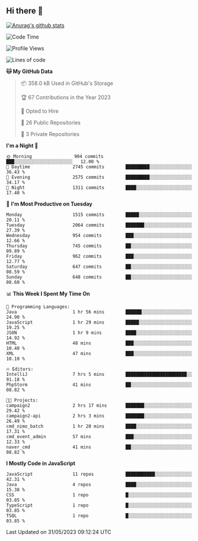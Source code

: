 ## Hi there 👋

[![Anurag's github stats](https://github-readme-stats.vercel.app/api?username=Songwonseok)](https://github.com/anuraghazra/github-readme-stats)



<!--START_SECTION:waka-->
![Code Time](http://img.shields.io/badge/Code%20Time-2%2C266%20hrs%2016%20mins-blue)

![Profile Views](http://img.shields.io/badge/Profile%20Views-0-blue)

![Lines of code](https://img.shields.io/badge/From%20Hello%20World%20I%27ve%20Written-35.0%20million%20lines%20of%20code-blue)

**🐱 My GitHub Data** 

> 📦 358.0 kB Used in GitHub's Storage 
 > 
> 🏆 67 Contributions in the Year 2023
 > 
> 💼 Opted to Hire
 > 
> 📜 26 Public Repositories 
 > 
> 🔑 3 Private Repositories 
 > 
**I'm a Night 🦉** 

```text
🌞 Morning                904 commits         ███░░░░░░░░░░░░░░░░░░░░░░   12.00 % 
🌆 Daytime                2745 commits        █████████░░░░░░░░░░░░░░░░   36.43 % 
🌃 Evening                2575 commits        █████████░░░░░░░░░░░░░░░░   34.17 % 
🌙 Night                  1311 commits        ████░░░░░░░░░░░░░░░░░░░░░   17.40 % 
```
📅 **I'm Most Productive on Tuesday** 

```text
Monday                   1515 commits        █████░░░░░░░░░░░░░░░░░░░░   20.11 % 
Tuesday                  2064 commits        ███████░░░░░░░░░░░░░░░░░░   27.39 % 
Wednesday                954 commits         ███░░░░░░░░░░░░░░░░░░░░░░   12.66 % 
Thursday                 745 commits         ██░░░░░░░░░░░░░░░░░░░░░░░   09.89 % 
Friday                   962 commits         ███░░░░░░░░░░░░░░░░░░░░░░   12.77 % 
Saturday                 647 commits         ██░░░░░░░░░░░░░░░░░░░░░░░   08.59 % 
Sunday                   648 commits         ██░░░░░░░░░░░░░░░░░░░░░░░   08.60 % 
```


📊 **This Week I Spent My Time On** 

```text
💬 Programming Languages: 
Java                     1 hr 56 mins        ██████░░░░░░░░░░░░░░░░░░░   24.90 % 
JavaScript               1 hr 29 mins        █████░░░░░░░░░░░░░░░░░░░░   19.25 % 
JSON                     1 hr 9 mins         ████░░░░░░░░░░░░░░░░░░░░░   14.92 % 
HTML                     48 mins             ███░░░░░░░░░░░░░░░░░░░░░░   10.40 % 
XML                      47 mins             ███░░░░░░░░░░░░░░░░░░░░░░   10.10 % 

🔥 Editors: 
IntelliJ                 7 hrs 5 mins        ███████████████████████░░   91.18 % 
PhpStorm                 41 mins             ██░░░░░░░░░░░░░░░░░░░░░░░   08.82 % 

🐱‍💻 Projects: 
campaign2                2 hrs 17 mins       ███████░░░░░░░░░░░░░░░░░░   29.42 % 
campaign2-api            2 hrs 3 mins        ███████░░░░░░░░░░░░░░░░░░   26.49 % 
cmd_nimo_batch           1 hr 20 mins        ████░░░░░░░░░░░░░░░░░░░░░   17.31 % 
cmd_event_admin          57 mins             ███░░░░░░░░░░░░░░░░░░░░░░   12.33 % 
naver_cmd                41 mins             ██░░░░░░░░░░░░░░░░░░░░░░░   08.82 % 
```

**I Mostly Code in JavaScript** 

```text
JavaScript               11 repos            ███████████░░░░░░░░░░░░░░   42.31 % 
Java                     4 repos             ████░░░░░░░░░░░░░░░░░░░░░   15.38 % 
CSS                      1 repo              █░░░░░░░░░░░░░░░░░░░░░░░░   03.85 % 
TypeScript               1 repo              █░░░░░░░░░░░░░░░░░░░░░░░░   03.85 % 
TSQL                     1 repo              █░░░░░░░░░░░░░░░░░░░░░░░░   03.85 % 
```




 Last Updated on 31/05/2023 09:12:24 UTC
<!--END_SECTION:waka-->
